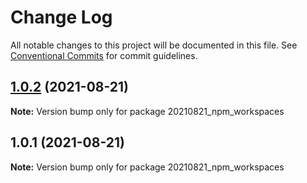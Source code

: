 # Change Log

All notable changes to this project will be documented in this file.
See [Conventional Commits](https://conventionalcommits.org) for commit guidelines.

## [1.0.2](https://github.com/paulwongx/npm_workspaces/compare/v1.0.1...v1.0.2) (2021-08-21)

**Note:** Version bump only for package 20210821_npm_workspaces





## 1.0.1 (2021-08-21)

**Note:** Version bump only for package 20210821_npm_workspaces
